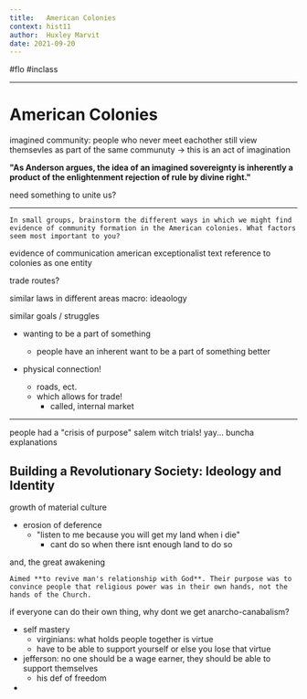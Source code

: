```yaml
---
title:   American Colonies
context: hist11
author:  Huxley Marvit
date: 2021-09-20
---
```


#flo  #inclass 

***



# American Colonies

imagined community:
people who never meet eachother still view themsevles as part of the same communuty
-> this is an act of imagination

**"As Anderson argues, the idea of an imagined sovereignty is inherently a product of the enlightenment rejection of rule by divine right."**

need something to unite us?


---
```ad-question
In small groups, brainstorm the different ways in which we might find evidence of community formation in the American colonies. What factors seem most important to you?
```
evidence of communication
american exceptionalist text
reference to colonies as one entity

trade routes?

similar laws in different areas 
macro: ideaology

similar goals / struggles
- wanting to be a part of something
	- people have an inherent want to be a part of something better

- physical connection!
	- roads, ect.
	- which allows for trade!
		- called, internal market

---

people had a "crisis of purpose"
salem witch trials! yay...
buncha explanations


## Building a Revolutionary Society: Ideology and Identity 

growth of material culture
- erosion of deference
	- "listen to me because you will get my land when i die"
		- cant do so when there isnt enough land to do so

and, the great awakening

```ad-def
Aimed **to revive man's relationship with God**. Their purpose was to convince people that religious power was in their own hands, not the hands of the Church.
```


if everyone can do their own thing, why dont we get anarcho-canabalism?

- self mastery
	- virginians: what holds people together is virtue
	- have to be able to support yourself or else you lose that virtue
- jefferson: no one should be a wage earner, they should be able to support themselves
	- his def of freedom
- 
























